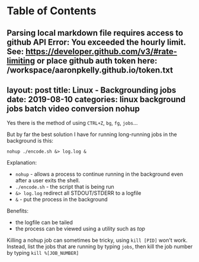 
Table of Contents
=================

Parsing local markdown file requires access to github API
Error: You exceeded the hourly limit. See: https://developer.github.com/v3/#rate-limiting
or place github auth token here: /workspace/aaronpkelly.github.io/token.txt
---
layout: post
title: Linux - Backgrounding jobs
date:   2019-08-10
categories: linux background jobs batch video conversion nohup
---

Yes there is the method of using `CTRL+Z`, `bg`, `fg`, `jobs`...

But by far the best solution I have for running long-running jobs in the
background is this:
```
nohup ./encode.sh &> log.log &
```

Explanation:
- `nohup` - allows a process to continue running in the background even after a user
exits the shell.
- `./encode.sh` - the script that is being run
- `&> log.log` redirect all STDOUT/STDERR to a logfile
- `&` - put the process in the background

Benefits:
- the logfile can be tailed
- the process can be viewed using a utility such as _top_

Killing a nohup job can sometimes be tricky, using `kill [PID]` won't work.
Instead, list the jobs that are running by typing `jobs`, then kill the
job number by typing `kill %[JOB_NUMBER]`